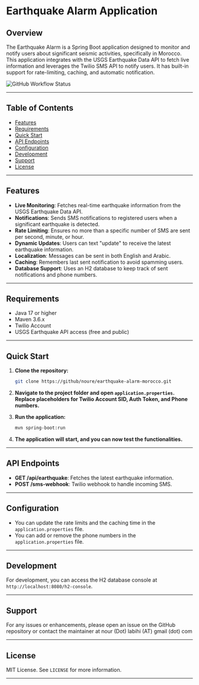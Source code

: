 # Earthquake Alarm Application

## Overview

The Earthquake Alarm is a Spring Boot application designed to monitor and notify users about significant seismic activities, specifically in Morocco. This application integrates with the USGS Earthquake Data API to fetch live information and leverages the Twilio SMS API to notify users. It has built-in support for rate-limiting, caching, and automatic notification.

![GitHub Workflow Status](https://github.com/noure/earthquake-alarm-morocco/actions/workflows/spring-boot.yml/badge.svg)

---


## Table of Contents
- [Features](#features)
- [Requirements](#requirements)
- [Quick Start](#quick-start)
- [API Endpoints](#api-endpoints)
- [Configuration](#configuration)
- [Development](#development)
- [Support](#support)
- [License](#license)

---

## Features

- **Live Monitoring**: Fetches real-time earthquake information from the USGS Earthquake Data API.
- **Notifications**: Sends SMS notifications to registered users when a significant earthquake is detected.
- **Rate Limiting**: Ensures no more than a specific number of SMS are sent per second, minute, or hour.
- **Dynamic Updates**: Users can text "update" to receive the latest earthquake information.
- **Localization**: Messages can be sent in both English and Arabic.
- **Caching**: Remembers last sent notification to avoid spamming users.
- **Database Support**: Uses an H2 database to keep track of sent notifications and phone numbers.

---

## Requirements

- Java 17 or higher
- Maven 3.6.x
- Twilio Account
- USGS Earthquake API access (free and public)

---

## Quick Start

1. **Clone the repository:**

    ```bash
    git clone https://github/noure/earthquake-alarm-morocco.git
    ```

2. **Navigate to the project folder and open `application.properties`. Replace placeholders for Twilio Account SID, Auth Token, and Phone numbers.**

3. **Run the application:**

    ```bash
    mvn spring-boot:run
    ```

4. **The application will start, and you can now test the functionalities.**

---

## API Endpoints

- **GET /api/earthquake**: Fetches the latest earthquake information.
- **POST /sms-webhook**: Twilio webhook to handle incoming SMS.

---

## Configuration

- You can update the rate limits and the caching time in the `application.properties` file.
- You can add or remove the phone numbers in the `application.properties` file.

---

## Development

For development, you can access the H2 database console at `http://localhost:8080/h2-console`.

---

## Support

For any issues or enhancements, please open an issue on the GitHub repository or contact the maintainer at nour (Dot) labihi (AT) gmail (dot) com

---

## License

MIT License. See `LICENSE` for more information.

---
